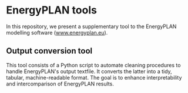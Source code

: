 # EnergyPLAN tools

In this repository, we present a supplementary tool to the EnergyPLAN modelling software (www.energyplan.eu).

## Output conversion tool
This tool consists of a Python script to automate cleaning procedures to handle EnergyPLAN's output textfile. It converts the latter into a tidy, tabular, machine-readable format. The goal is to enhance interpretability and intercomparison of EnergyPLAN results.
